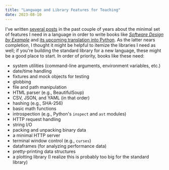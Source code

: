 ```yaml
---
title: "Language and Library Features for Teaching"
date: 2023-08-10
---
```


I've written [several posts][features] in the past couple of years about
the minimal set of features I need in a language
in order to write books like
[*Software Design by Example*][sdxjs]
and [its upcoming translation into Python][sdxpy].
As the latter nears completion,
I thought it might be helpful to itemize
the libraries I need as well;
if you're building the standard library for a new language,
these might be a good place to start.
In order of priority, books like these need:

-   system utilities (command-line arguments, environment variables, etc.)
-   date/time handling
-   fixtures and mock objects for testing
-   globbing
-   file and path manipulation
-   HTML parser (e.g., BeautifulSoup)
-   CSV, JSON, and YAML (in that order)
-   hashing (e.g., SHA-256)
-   basic math functions
-   introspection (e.g., Python's `inspect` and `ast` modules)
-   HTTP request handling
-   string I/O
-   packing and unpacking binary data
-   a minimal HTTP server
-   terminal window control (e.g., `curses`)
-   dataframes (for analyzing performance data)
-   pretty-printing data structures
-   a plotting library (I realize this is probably too big for the standard library)

[features]: @root/2023/03/04/the-only-features-i-need/
[sdxjs]: @root/sdxjs/
[sdxpy]: @root/sdxpy/
